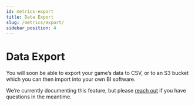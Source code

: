 ```yaml
---
id: metrics-export
title: Data Export
slug: /metrics/export/
sidebar_position: 4
---
```


# Data Export

You will soon be able to export your game’s data to CSV, or to an S3 bucket which you can then import into your own BI software. 

We’re currently documenting this feature, but please [reach out](mailto:developers@mod.io) if you have questions in the meantime.